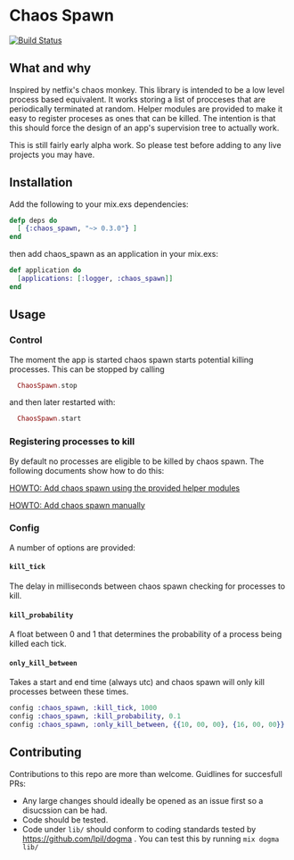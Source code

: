 Chaos Spawn
==========
[![Build Status](https://travis-ci.org/meadsteve/chaos-spawn.svg?branch=master)](https://travis-ci.org/meadsteve/chaos-spawn)

## What and why

Inspired by netfix's chaos monkey. This library is intended to be a low level
process based equivalent. It works storing a list of procceses that are periodically terminated at random. Helper modules are provided to make it easy to register proceses as ones that can be killed. The intention is that this should force the design of an app's supervision tree to actually work.

This is still fairly early alpha work. So please test before adding to any live projects you may have.

## Installation
Add the following to your mix.exs dependencies:
```elixir
defp deps do
  [ {:chaos_spawn, "~> 0.3.0"} ]
end
```
then add chaos_spawn as an application in your mix.exs:

```elixir
def application do
  [applications: [:logger, :chaos_spawn]]
end
```

## Usage

### Control
The moment the app is started chaos spawn starts potential killing processes.
This can be stopped by calling
```elixir
  ChaosSpawn.stop
```
and then later restarted with:
```elixir
  ChaosSpawn.start
```

### Registering processes to kill
By default no processes are eligible to be killed by chaos spawn. The
following documents show how to do this:

[HOWTO: Add chaos spawn using the provided helper modules](usage-automatic.md)

[HOWTO: Add chaos spawn manually](usage-manual.md)

### Config
A number of options are provided:
#### ```kill_tick```
The delay in milliseconds between chaos spawn checking for processes to kill.
#### ```kill_probability```
 A float between 0 and 1 that determines the probability of a process being
 killed each tick.
#### ```only_kill_between```
Takes a start and end time (always utc) and  chaos spawn will only kill
processes between these times.

```elixir
config :chaos_spawn, :kill_tick, 1000
config :chaos_spawn, :kill_probability, 0.1
config :chaos_spawn, :only_kill_between, {{10, 00, 00}, {16, 00, 00}}
```


## Contributing
Contributions to this repo are more than welcome. Guidlines for succesfull PRs:
* Any large changes should ideally be opened as an issue first so a disucssion can be had.
* Code should be tested.
* Code under ```lib/``` should conform to coding standards tested by https://github.com/lpil/dogma . You can test this by running ```mix dogma lib/```
